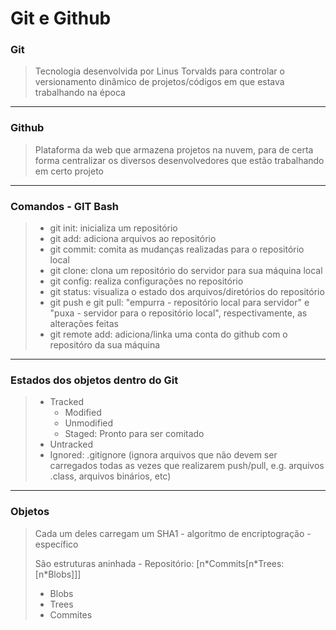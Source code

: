 # Git e Github 

### Git

> Tecnologia desenvolvida por Linus Torvalds para controlar o versionamento dinâmico de projetos/códigos em que estava trabalhando na época

---

### Github

> Plataforma da web que armazena projetos na nuvem, para de certa forma centralizar os diversos desenvolvedores que estão trabalhando em certo projeto

---

### Comandos - GIT Bash 

> * git init: inicializa um repositório
> * git add: adiciona arquivos ao repositório 
> * git commit: comita as mudanças realizadas para o repositório local
> * git clone: clona um repositório do servidor para sua máquina local
> * git config: realiza configurações no repositório
> * git status: visualiza o estado dos arquivos/diretórios do repositório
> * git push e git pull: "empurra - repositório local para servidor" e "puxa - servidor para o repositório local", respectivamente, as alterações feitas
> * git remote add: adiciona/linka uma conta do github com o repositóro da sua máquina

---

### Estados dos objetos dentro do Git

> * Tracked
>   * Modified
>   * Unmodified 
>   * Staged: Pronto para ser comitado
> * Untracked
> * Ignored: .gitignore (ignora arquivos que não devem ser carregados todas as vezes que realizarem push/pull, e.g. arquivos .class, arquivos binários, etc)

___

### Objetos

> Cada um deles carregam um SHA1 - algoritmo de encriptogração - específico
>
> São estruturas aninhada - Repositório: [n\*Commits[n*Trees: [n\*Blobs]]]
>
> * Blobs
> * Trees
> * Commites
